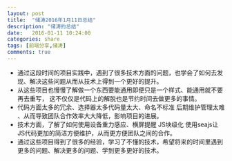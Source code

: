 ```yaml
---
layout: post
title:  "储涛2016年1月11日总结"
description: "储涛的总结"
date:   2016-01-11 10:24:00
categories: share
tags: [前端分享,储涛]
comments: true
---
```


* 通过这段时间的项目实践中，遇到了很多技术方面的问题，也学会了如何去发现、解决这些问题从而从技术上得到一个更好的提升。
* 从这些项目也慢慢了解做一个东西要能通用即便只是一个样式、能通用就不要再去重写， 这不仅仅是代码上的解脱也是节约时间去做更多的事情。
* 代码方面太多的冗余、选择器太多代码量太大、命名不标准 后期维护管理太难 、从而导致团队合作效率大大降低，影响项目的进展。
* 技术方面，了解了如何使用设备重力感应、横屏提醒 JS块级化 使用seajs让JS代码更加的简洁方便维护，从而更方便团队之间的合作。
* 通过这些项目得到了很多的经验，学习了不懂的技术，希望将来的时间里遇到更多的问题、解决更多的问题、学到更多更好的技术。